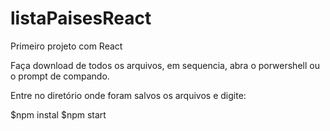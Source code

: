 # listaPaisesReact
Primeiro projeto com React


Faça download de todos os arquivos, em sequencia, abra o porwershell ou o prompt de compando.

Entre no diretório onde foram salvos os arquivos e digite: 

$npm instal
$npm start

